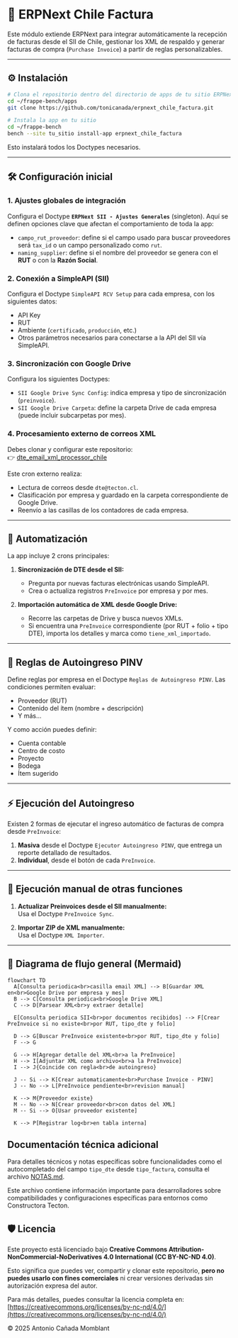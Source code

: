 # 🧾 ERPNext Chile Factura

Este módulo extiende ERPNext para integrar automáticamente la recepción de facturas desde el SII de Chile, gestionar los XML de respaldo y generar facturas de compra (`Purchase Invoice`) a partir de reglas personalizables.

---

## ⚙️ Instalación

```bash
# Clona el repositorio dentro del directorio de apps de tu sitio ERPNext
cd ~/frappe-bench/apps
git clone https://github.com/tonicanada/erpnext_chile_factura.git

# Instala la app en tu sitio
cd ~/frappe-bench
bench --site tu_sitio install-app erpnext_chile_factura
```

Esto instalará todos los Doctypes necesarios.

---

## 🛠 Configuración inicial

### 1. Ajustes globales de integración

Configura el Doctype **`ERPNext SII - Ajustes Generales`** (singleton). Aquí se definen opciones clave que afectan el comportamiento de toda la app:

- `campo_rut_proveedor`: define si el campo usado para buscar proveedores será `tax_id` o un campo personalizado como `rut`.
- `naming_supplier`: define si el nombre del proveedor se genera con el **RUT** o con la **Razón Social**.

### 2. Conexión a SimpleAPI (SII)

Configura el Doctype `SimpleAPI RCV Setup` para cada empresa, con los siguientes datos:
- API Key
- RUT
- Ambiente (`certificado`, `producción`, etc.)
- Otros parámetros necesarios para conectarse a la API del SII vía SimpleAPI.

### 3. Sincronización con Google Drive

Configura los siguientes Doctypes:
- `SII Google Drive Sync Config`: indica empresa y tipo de sincronización (`preinvoice`).
- `SII Google Drive Carpeta`: define la carpeta Drive de cada empresa (puede incluir subcarpetas por mes).

### 4. Procesamiento externo de correos XML

Debes clonar y configurar este repositorio:  
👉 [dte_email_xml_processor_chile](https://github.com/tonicanada/dte_email_xml_processor_chile)

Este cron externo realiza:
- Lectura de correos desde `dte@tecton.cl`.
- Clasificación por empresa y guardado en la carpeta correspondiente de Google Drive.
- Reenvío a las casillas de los contadores de cada empresa.

---


## 🔁 Automatización

La app incluye 2 crons principales:

1. **Sincronización de DTE desde el SII:**
   - Pregunta por nuevas facturas electrónicas usando SimpleAPI.
   - Crea o actualiza registros `PreInvoice` por empresa y por mes.

2. **Importación automática de XML desde Google Drive:**
   - Recorre las carpetas de Drive y busca nuevos XMLs.
   - Si encuentra una `PreInvoice` correspondiente (por RUT + folio + tipo DTE), importa los detalles y marca como `tiene_xml_importado`.

---

## 🧠 Reglas de Autoingreso PINV

Define reglas por empresa en el Doctype `Reglas de Autoingreso PINV`. Las condiciones permiten evaluar:

- Proveedor (RUT)
- Contenido del ítem (nombre + descripción)
- Y más...

Y como acción puedes definir:
- Cuenta contable
- Centro de costo
- Proyecto
- Bodega
- Ítem sugerido

---

## ⚡ Ejecución del Autoingreso

Existen 2 formas de ejecutar el ingreso automático de facturas de compra desde `PreInvoice`:

1. **Masiva** desde el Doctype `Ejecutor Autoingreso PINV`, que entrega un reporte detallado de resultados.
2. **Individual**, desde el botón de cada `PreInvoice`.

---

## 🧪 Ejecución manual de otras funciones

1. **Actualizar Preinvoices desde el SII manualmente:**  
   Usa el Doctype `PreInvoice Sync`.

2. **Importar ZIP de XML manualmente:**  
   Usa el Doctype `XML Importer`.

---

## 🧭 Diagrama de flujo general (Mermaid)

```mermaid
flowchart TD
  A[Consulta periodica<br>casilla email XML] --> B[Guardar XML en<br>Google Drive por empresa y mes]
  B --> C[Consulta periodica<br>Google Drive XML]
  C --> D[Parsear XML<br>y extraer detalle]

  E[Consulta periodica SII<br>por documentos recibidos] --> F[Crear PreInvoice si no existe<br>por RUT, tipo_dte y folio]

  D --> G[Buscar PreInvoice existente<br>por RUT, tipo_dte y folio]
  F --> G

  G --> H[Agregar detalle del XML<br>a la PreInvoice]
  H --> I[Adjuntar XML como archivo<br>a la PreInvoice]
  I --> J{Coincide con regla<br>de autoingreso}

  J -- Si --> K[Crear automaticamente<br>Purchase Invoice - PINV]
  J -- No --> L[PreInvoice pendiente<br>revision manual]

  K --> M{Proveedor existe}
  M -- No --> N[Crear proveedor<br>con datos del XML]
  M -- Si --> O[Usar proveedor existente]

  K --> P[Registrar log<br>en tabla interna]

```


## Documentación técnica adicional

Para detalles técnicos y notas específicas sobre funcionalidades como el autocompletado del campo `tipo_dte` desde `tipo_factura`, consulta el archivo [NOTAS.md](erpnext_chile_factura/erpnext_chile_sii_integration/docs/NOTAS.md).

Este archivo contiene información importante para desarrolladores sobre compatibilidades y configuraciones específicas para entornos como Constructora Tecton.


## 🛡️ Licencia

Este proyecto está licenciado bajo **Creative Commons Attribution-NonCommercial-NoDerivatives 4.0 International (CC BY-NC-ND 4.0)**.

Esto significa que puedes ver, compartir y clonar este repositorio, **pero no puedes usarlo con fines comerciales** ni crear versiones derivadas sin autorización expresa del autor.

Para más detalles, puedes consultar la licencia completa en:  
[https://creativecommons.org/licenses/by-nc-nd/4.0/](https://creativecommons.org/licenses/by-nc-nd/4.0/)

© 2025 Antonio Cañada Momblant